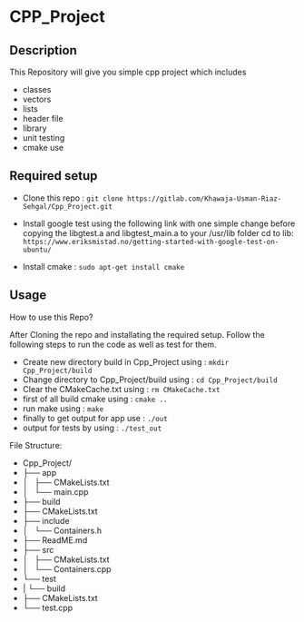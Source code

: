 # CPP_Project
## Description
This Repository will give you simple cpp project which includes
* classes
* vectors
* lists
* header file
* library 
* unit testing
* cmake use

## Required setup

* Clone this repo :
```git clone https://gitlab.com/Khawaja-Usman-Riaz-Sehgal/Cpp_Project.git```

* Install google test using the following link with one simple change before copying the libgtest.a and libgtest_main.a to your /usr/lib folder cd to lib:
``` https://www.eriksmistad.no/getting-started-with-google-test-on-ubuntu/```

* Install cmake :
``` sudo apt-get install cmake ```

## Usage
How to use this Repo?

After Cloning the repo and installating the required setup. Follow the following steps to run the code as well as test for them.

* Create new directory build in Cpp_Project using : ```mkdir Cpp_Project/build ```
* Change directory to Cpp_Project/build using : ```cd Cpp_Project/build ```
* Clear the CMakeCache.txt using : ```rm CMakeCache.txt```
* first of all build cmake using : ```cmake .. ```
* run make using : ```make```
* finally to get output for app use : ```./out```
* output for tests by using : ```./test_out```

File Structure:
* Cpp_Project/
* ├── app
* │   ├── CMakeLists.txt
* │   └── main.cpp
* ├── build
* ├── CMakeLists.txt
* ├── include
* │   └── Containers.h
* ├── ReadME.md
* ├── src
* │   ├── CMakeLists.txt
* │   └── Containers.cpp
* └── test
* |   └── build
* ├── CMakeLists.txt
* └── test.cpp



